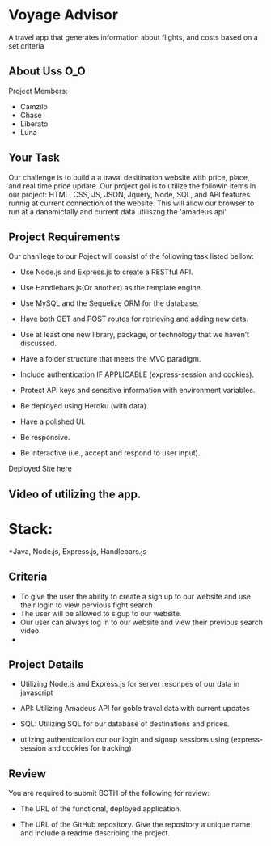# Voyage Advisor
A travel app that generates information about flights, and costs based on a set criteria

## About Uss O_O
Project Members: 
* Camzilo 
* Chase
* Liberato
* Luna

## Your Task

 Our challenge is to build a a traval desitination website with price, place, and real time price update. Our project gol is to utilize the followin items in our project: HTML, CSS, JS, JSON, Jquery, Node, SQL, and API features runnig at current connection of the website. This will allow our browser to run at a danamictally and current data utiliszng the 'amadeus api'

 ## Project Requirements
 Our chanllege to our Poject will consist of the following task listed bellow:

 * Use Node.js and Express.js to create a RESTful API.

* Use Handlebars.js(Or another) as the template engine.

* Use MySQL and the Sequelize ORM for the database.

* Have both GET and POST routes for retrieving and adding new data.

* Use at least one new library, package, or technology that we haven’t discussed.

* Have a folder structure that meets the MVC paradigm.

* Include authentication IF APPLICABLE (express-session and cookies).

* Protect API keys and sensitive information with environment variables.

* Be deployed using Heroku (with data).

* Have a polished UI.

* Be responsive.

* Be interactive (i.e., accept and respond to user input).

Deployed Site [here]()

## Video of utilizing the app.

# Stack:
*Java, Node.js, Express.js, Handlebars.js



## Criteria
* To give the user the ability to create a sign up to our website and use their login to view pervious fight search
* The user will be allowed to sigup to our website.
* Our user can always log in to our website and view their previous search video.
* 

## Project Details

* Utilizing Node.js and Express.js for server resonpes of our data in javascript

* API: Utilizing Amadeus API for goble traval data with current updates
  
* SQL: Utilizing SQL for our database of destinations and prices.
  
* utlizing authentication our our login and signup sessions using (express-session and cookies for tracking)
  


## Review

You are required to submit BOTH of the following for review:

* The URL of the functional, deployed application.

* The URL of the GitHub repository. Give the repository a unique name and include a readme describing the project.
